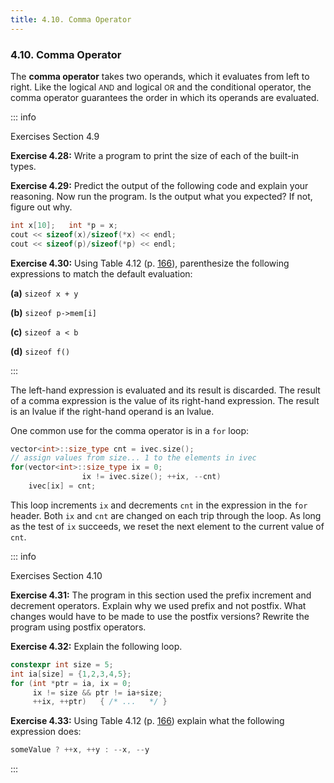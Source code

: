 ```yaml
---
title: 4.10. Comma Operator
---
```


<h3 id="filepos1151213">4.10. Comma Operator</h3>
<p>The <strong>comma operator</strong> takes two operands, which it evaluates from left to right. Like the logical <small>AND</small> and logical <small>OR</small> and the conditional operator, the comma operator guarantees the order in which its operands are evaluated.</p>

::: info
<a id="filepos1151659"></a><p>Exercises Section 4.9</p>
<p><strong>Exercise 4.28:</strong> Write a program to print the size of each of the built-in types.</p>
<p><strong>Exercise 4.29:</strong> Predict the output of the following code and explain your reasoning. Now run the program. Is the output what you expected? If not, figure out why.</p>

```c++
int x[10];   int *p = x;
cout << sizeof(x)/sizeof(*x) << endl;
cout << sizeof(p)/sizeof(*p) << endl;
```

<p><strong>Exercise 4.30:</strong> Using Table 4.12 (p. <a href="050-4.12._operator_precedence_table.html#filepos1211317">166</a>), parenthesize the following expressions to match the default evaluation:</p>
<p><strong>(a)</strong>
<code>sizeof x + y</code></p>
<p><strong>(b)</strong>
<code>sizeof p-&gt;mem[i]</code></p>
<p><strong>(c)</strong>
<code>sizeof a &lt; b</code></p>
<p><strong>(d)</strong>
<code>sizeof f()</code></p>
:::

<p>The left-hand expression is evaluated and its result is discarded. The result of a comma expression is the value of its right-hand expression. The result is an lvalue if the right-hand operand is an lvalue.</p>
<p>One common use for the comma operator is in a <code>for</code> loop:</p>

```c++
vector<int>::size_type cnt = ivec.size();
// assign values from size... 1 to the elements in ivec
for(vector<int>::size_type ix = 0;
                ix != ivec.size(); ++ix, --cnt)
    ivec[ix] = cnt;
```

<p>This loop increments <code>ix</code> and decrements <code>cnt</code> in the expression in the <code>for</code> header. Both <code>ix</code> and <code>cnt</code> are changed on each trip through the loop. As long as the test of <code>ix</code> succeeds, we reset the next element to the current value of <code>cnt</code>.</p>

::: info
<p>Exercises Section 4.10</p>
<p><strong>Exercise 4.31:</strong> The program in this section used the prefix increment and decrement operators. Explain why we used prefix and not postfix. What changes would have to be made to use the postfix versions? Rewrite the program using postfix operators.</p>
<p><strong>Exercise 4.32:</strong> Explain the following loop.</p>

```c++
constexpr int size = 5;
int ia[size] = {1,2,3,4,5};
for (int *ptr = ia, ix = 0;
     ix != size && ptr != ia+size;
     ++ix, ++ptr)   { /* ...   */ }
```

<p><strong>Exercise 4.33:</strong> Using Table 4.12 (p. <a href="050-4.12._operator_precedence_table.html#filepos1211317">166</a>) explain what the following expression does:</p>

```c++
someValue ? ++x, ++y : --x, --y
```

:::

